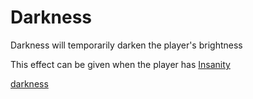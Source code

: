 # Darkness

Darkness will temporarily darken the player's brightness

This effect can be given when the player has [Insanity](https://github.com/fishcute/ToughAsClient/blob/main/Tutorial/Status%20Effects/Insanity.md)

[darkness](https://i.imgur.com/H5Dks3C.mp4)
